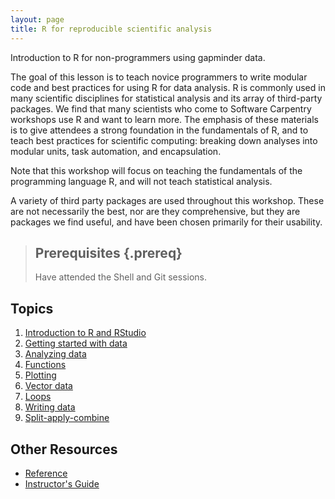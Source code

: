 ```yaml
---
layout: page
title: R for reproducible scientific analysis
---
```


Introduction to R for non-programmers using gapminder data.

The goal of this lesson is to teach novice programmers to write modular code
and best practices for using R for data analysis. R is commonly used in many
scientific disciplines for statistical analysis and its array of third-party
packages. We find that many scientists who come to Software Carpentry workshops
use R and want to learn more. The emphasis of these materials is to give
attendees a strong foundation in the fundamentals of R, and to teach best
practices for scientific computing: breaking down analyses into modular units,
task automation, and encapsulation.

Note that this workshop will focus on teaching the fundamentals of the 
programming language R, and will not teach statistical analysis.

A variety of third party packages are used throughout this workshop. These
are not necessarily the best, nor are they comprehensive, but they are 
packages we find useful, and have been chosen primarily for their 
usability.

> ## Prerequisites {.prereq}
>
> Have attended the Shell and Git sessions.
>

## Topics

1.  [Introduction to R and RStudio](01-rstudio-intro.html)
2.  [Getting started with data](02-starting-with-data.html)
3.  [Analyzing data](03-analyzing-data.html)
4.  [Functions](04-functions.html)
5.  [Plotting](05-plot-ggplot2.html)
6.  [Vector data](06-vectorisation.html)
7.  [Loops](07-control-flow.html)
8.  [Writing data](08-writing-data.html)
9.  [Split-apply-combine](09-plyr.html)


## Other Resources

*   [Reference](reference.html)
*   [Instructor's Guide](instructors.html)
